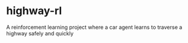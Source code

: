 # highway-rl
A reinforcement learning project where a car agent learns to traverse a highway safely and quickly
